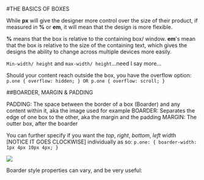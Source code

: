 #THE BASICS OF BOXES

While __px__ will give the designer more control over the size of their product, if measured in __%__ or __em__, it will mean that the design is more flexible.

__%__ means that the box is relative to the containing box/ window.
__em__'s mean that the box is relative to the size of the containing text, which gives the designs the ability to change across multiple devices more easily.

```Min-width/ height``` and ```max-width/ height```...need I say more...

Should your content reach outside the box, you have the overflow option:
```p.one { overflow: hidden; } OR p.one { overflow: scroll; }```

##BOARDER, MARGIN & PADDING

PADDING: The space between the border of a box (Boarder) and any content within it, aka the image used for example
BOARDER: Separates the edge of one box to the other, aka the margin and the padding
MARGIN: The outter box, after the boarder

You can further specify if you want the *top*, *right*, *bottom*, *left* width [NOTICE IT GOES CLOCKWISE] individually as so:
```p.one: { boarder-width: 1px 4px 10px 4px; }```

![](./images_4/css_boxes.png)

Boarder style properties can vary, and be very useful:





















